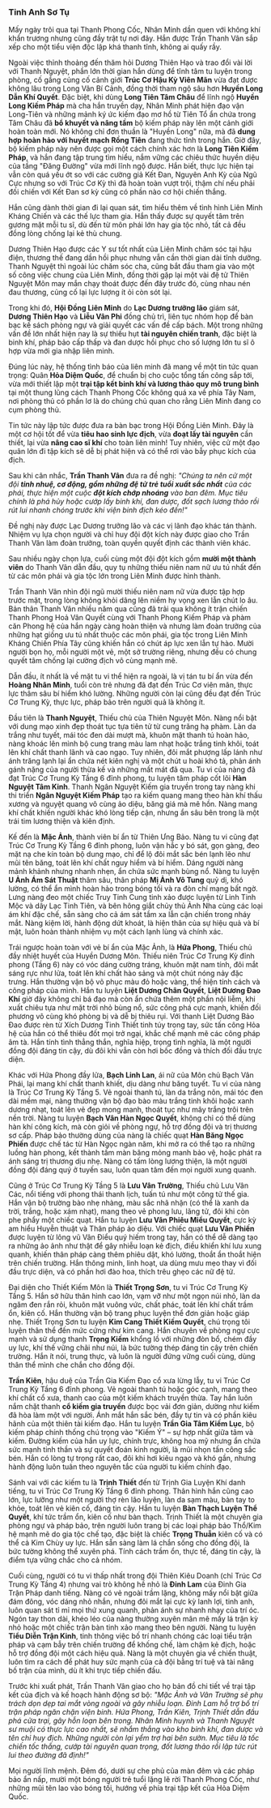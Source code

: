 ### Tinh Anh Sơ Tụ

Mấy ngày trôi qua tại Thanh Phong Cốc, Nhân Minh dần quen với không khí khẩn trương nhưng cũng đầy trật tự nơi đây. Hắn được Trần Thanh Vân sắp xếp cho một tiểu viện độc lập khá thanh tĩnh, không ai quấy rầy. 

Ngoài việc thỉnh thoảng đến thăm hỏi Dương Thiên Hạo và trao đổi vài lời với Thanh Nguyệt, phần lớn thời gian hắn dùng để tĩnh tâm tu luyện trong phòng, cố gắng củng cố cảnh giới **Trúc Cơ Hậu Kỳ Viên Mãn** vừa đạt được không lâu trong Long Vân Bí Cảnh, đồng thời tham ngộ sâu hơn **Huyền Long Dẫn Khí Quyết**. Đặc biệt, khi dùng **Long Tiên Tâm Châu** để lĩnh ngộ **Huyền Long Kiếm Pháp** mà cha hắn truyền dạy, Nhân Minh phát hiện đạo vận Long-Tiên và những mảnh ký ức kiếm đạo mơ hồ từ Tiên Tổ ẩn chứa trong Tâm Châu đã **bổ khuyết và nâng tầm** bộ kiếm pháp này lên một cảnh giới hoàn toàn mới. Nó không chỉ đơn thuần là "Huyền Long" nữa, mà đã **dung hợp hoàn hảo với huyết mạch Rồng Tiên** đang thức tỉnh trong hắn. Giờ đây, bộ kiếm pháp này nên được gọi một cách chính xác hơn là **Long Tiên Kiếm Pháp**, và hắn đang tập trung tìm hiểu, nắm vững các chiêu thức huyền diệu của tầng "Đăng Đường" vừa mới lĩnh ngộ được. Hắn biết, thực lực hiện tại vẫn còn quá yếu ớt so với các cường giả Kết Đan, Nguyên Anh Kỳ của Ngũ Cực nhưng so với Trúc Cơ Kỳ thì đã hoàn toàn vượt trội, thậm chí nếu phải đối chiến với Kết Đan sơ kỳ cũng có phần nào cơ hội chiến thắng.

Hắn cũng dành thời gian đi lại quan sát, tìm hiểu thêm về tình hình Liên Minh Kháng Chiến và các thế lực tham gia. Hắn thấy được sự quyết tâm trên gương mặt mỗi tu sĩ, dù đến từ môn phái lớn hay gia tộc nhỏ, tất cả đều đồng lòng chống lại kẻ thù chung.

Dương Thiên Hạo được các Y sư tốt nhất của Liên Minh chăm sóc tại hậu điện, thương thế đang dần hồi phục nhưng vẫn cần thời gian dài tĩnh dưỡng. Thanh Nguyệt thì ngoài lúc chăm sóc cha, cũng bắt đầu tham gia vào một số công việc chung của Liên Minh, đồng thời gặp lại một vài đệ tử Thiên Nguyệt Môn may mắn chạy thoát được đến đây trước đó, cùng nhau nén đau thương, củng cố lại lực lượng ít ỏi còn sót lại.

Trong khi đó, **Hội Đồng Liên Minh** do **Lạc Dương trưởng lão** giám sát, **Dương Thiên Hạo** và **Liễu Vân Phi** đồng chủ trì, liên tục nhóm họp để bàn bạc kế sách phòng ngự và giải quyết các vấn đề cấp bách. Một trong những vấn đề lớn nhất hiện nay là sự thiếu hụt **tài nguyên chiến tranh**, đặc biệt là binh khí, pháp bảo cấp thấp và đan dược hồi phục cho số lượng lớn tu sĩ ô hợp vừa mới gia nhập liên minh.

Đúng lúc này, hệ thống tình báo của liên minh đã mang về một tin tức quan trọng: Quân **Hỏa Diệm Quốc**, để chuẩn bị cho cuộc tổng tấn công sắp tới, vừa mới thiết lập một **trại tập kết binh khí và lương thảo quy mô trung bình** tại một thung lũng cách Thanh Phong Cốc không quá xa về phía Tây Nam, nơi phòng thủ có phần lơ là do chúng chủ quan cho rằng Liên Minh đang co cụm phòng thủ.

Tin tức này lập tức được đưa ra bàn bạc trong Hội Đồng Liên Minh. Đây là một cơ hội tốt để vừa **tiêu hao sinh lực địch**, vừa **đoạt lấy tài nguyên** cần thiết, lại vừa **nâng cao sĩ khí** cho toàn liên minh! Tuy nhiên, việc cử một đạo quân lớn đi tập kích sẽ dễ bị phát hiện và có thể rơi vào bẫy phục kích của địch.

Sau khi cân nhắc, **Trần Thanh Vân**  đưa ra đề nghị: _"Chúng ta nên cử một đội **tinh nhuệ, cơ động, gồm những đệ tử trẻ tuổi xuất sắc nhất** của các phái, thực hiện một cuộc **đột kích chớp nhoáng** vào ban đêm. Mục tiêu chính là phá hủy hoặc cướp lấy binh khí, đan dược, đốt sạch lương thảo rồi rút lui nhanh chóng trước khi viện binh địch kéo đến!"_

Đề nghị này được Lạc Dương trưởng lão và các vị lãnh đạo khác tán thành. Nhiệm vụ lựa chọn người và chỉ huy đội đột kích này được giao cho Trần Thanh Vân làm đoàn trưởng, toàn quyền quyết định các thành viên khác.

Sau nhiều ngày chọn lựa, cuối cùng một đội đột kích gồm **mười một thành viên** do Thanh Vân dẫn đầu, quy tụ những thiếu niên nam nữ ưu tú nhất đến từ các môn phái và gia tộc lớn trong Liên Minh được hình thành.

Trần Thanh Vân nhìn đội ngũ mười thiếu niên nam nữ vừa được tập hợp trước mặt, trong lòng không khỏi dâng lên niềm hy vọng xen lẫn chút lo âu. Bản thân Thanh Vân nhiều năm qua cũng đã trải qua không ít trận chiến Thanh Phong Hoả Vân Quyết cùng với Thanh Phong Kiếm Pháp và phàm căn Phong hệ của hắn ngày càng hoàn thiện và nhưng làm đoàn trưởng của những hạt giống ưu tú nhất thuộc các môn phái, gia tộc trong Liên Minh Kháng Chiến Phía Tây cũng khiến hắn có chút áp lực xen lẫn tự hào. Mười người bọn họ, mỗi người một vẻ, một sở trường riêng, nhưng đều có chung quyết tâm chống lại cường địch vô cùng mạnh mẽ.

Dẫn đầu, ít nhất là về mặt tu vi thể hiện ra ngoài, là vị tán tu bí ẩn vừa đến **Hoàng Nhân Minh**, tuổi còn trẻ nhưng đã đạt đến Trúc Cơ viên mãn, thực lực thâm sâu bí hiểm khó lường. Những người còn lại cũng đều đạt đến Trúc Cơ Trung Kỳ, thực lực, pháp bảo trên người quả là không ít.

Đầu tiên là **Thanh Nguyệt**, Thiếu chủ của Thiên Nguyệt Môn. Nàng nổi bật với dung mạo xinh đẹp thoát tục tựa tiên tử từ cung trăng hạ phàm. Làn da trắng như tuyết, mái tóc đen dài mượt mà, khuôn mặt thanh tú hoàn hảo, nàng khoác lên mình bộ cung trang màu lam nhạt hoặc trắng tinh khôi, toát lên khí chất thanh lãnh và cao ngạo. Tuy nhiên, đôi mắt phượng lấp lánh như ánh trăng lạnh lại ẩn chứa nét kiên nghị và một chút u hoài khó tả, phản ánh gánh nặng của người thừa kế và những mất mát đã qua. Tu vi của nàng đã đạt Trúc Cơ Trung Kỳ Tầng 6 đỉnh phong, tu luyện tâm pháp cốt lõi **Hàn Nguyệt Tâm Kinh**. Thanh Ngân Nguyệt Kiếm gia truyền trong tay nàng khi thi triển **Ngân Nguyệt Kiếm Pháp** tạo ra kiếm quang mang theo hàn khí thấu xương và nguyệt quang vô cùng ảo diệu, băng giá mà mê hồn. Nàng mang khí chất khiến người khác khó lòng tiếp cận, nhưng ẩn sâu bên trong là một trái tim lương thiện và kiên định.

Kế đến là **Mặc Ảnh**, thành viên bí ẩn từ Thiên Ưng Bảo. Nàng tu vi cũng đạt Trúc Cơ Trung Kỳ Tầng 6 đỉnh phong,  luôn vận hắc y bó sát, gọn gàng, đeo mặt nạ che kín toàn bộ dung mạo, chỉ để lộ đôi mắt sắc bén lạnh lẽo như mũi tên băng, toát lên khí chất nguy hiểm và bí hiểm. Dáng người nàng mảnh khảnh nhưng nhanh nhẹn, ẩn chứa sức mạnh bùng nổ. Nàng tu luyện **U Ảnh Ám Sát Thuật** thâm sâu, thân pháp **Mị Ảnh Vô Tung** quỷ dị, khó lường, có thể ẩn mình hoàn hảo trong bóng tối và ra đòn chí mạng bất ngờ. Lưng nàng đeo một chiếc Truy Tinh Cung tinh xảo được luyện từ Linh Tinh Mộc và dây Lạc Tinh Tiên, và bên hông giắt chủy thủ Ảnh Nha cùng các loại ám khí đặc chế, sẵn sàng cho cả ám sát tầm xa lẫn cận chiến trong nháy mắt. Nàng kiệm lời, hành động dứt khoát, là hiện thân của sự hiệu quả và bí mật, luôn hoàn thành nhiệm vụ một cách lạnh lùng và chính xác.

Trái ngược hoàn toàn với vẻ bí ẩn của Mặc Ảnh, là **Hứa Phong**, Thiếu chủ đầy nhiệt huyết của Huyền Dương Môn. Thiếu niên Trúc Cơ Trung Kỳ đỉnh phong (Tầng 6) này có vóc dáng cường tráng, khuôn mặt nam tính, đôi mắt sáng rực như lửa, toát lên khí chất hào sảng và một chút nóng nảy đặc trưng. Hắn thường vận bộ võ phục màu đỏ hoặc vàng, thể hiện tính cách và công pháp của mình. Hắn tu luyện **Liệt Dương Chân Quyết**, **Liệt Dương Đao Khí** giờ đây không chỉ bá đạo mà còn ẩn chứa thêm một phần nội liễm, khi xuất chiêu tựa như mặt trời nhỏ bùng nổ, sức công phá cực mạnh, khiến đối phương vô cùng khó phòng bị và dễ bị thiêu rụi. Với thanh Liệt Dương Bảo Đao được rèn từ Xích Dương Tinh Thiết tinh túy trong tay, sức tấn công Hỏa hệ của hắn có thể thiêu đốt mọi trở ngại, khắc chế mạnh mẽ các công pháp âm tà. Hắn tính tình thẳng thắn, nghĩa hiệp, trọng tình nghĩa, là một người đồng đội đáng tin cậy, dù đôi khi vẫn còn hơi bốc đồng và thích đối đầu trực diện.

Khác với Hứa Phong đầy lửa, **Bạch Linh Lan**, ái nữ của Môn chủ Bạch Vân Phái, lại mang khí chất thanh khiết, dịu dàng như băng tuyết. Tu vi của nàng là Trúc Cơ Trung Kỳ Tầng 5. Vẻ ngoài thanh tú, làn da trắng nõn, mái tóc đen dài mềm mại, nàng thường vận bộ đạo bào màu trắng tinh khôi hoặc xanh dương nhạt, toát lên vẻ đẹp mong manh, thoát tục như mây trắng trôi trên nền trời. Nàng tu luyện **Bạch Vân Hàn Ngọc Quyết**, không chỉ có thể dùng hàn khí công kích, mà còn giỏi về phòng ngự, hỗ trợ đồng đội và trị thương sơ cấp. Pháp bảo thường dùng của nàng là chiếc quạt **Hàn Băng Ngọc Phiến** được chế tác từ Hàn Ngọc ngàn năm, khi mở ra có thể tạo ra những luồng hàn phong, kết thành tấm màn băng mỏng manh bảo vệ, hoặc phát ra ánh sáng trị thương dịu nhẹ. Nàng có tấm lòng lương thiện, là một người đồng đội đáng quý ở tuyến sau, luôn quan tâm đến mọi người xung quanh.

Cũng ở Trúc Cơ Trung Kỳ Tầng 5 là **Lưu Vân Trường**, Thiếu chủ Lưu Vân Các, nổi tiếng với phong thái thanh lịch, tuấn tú như một công tử thế gia. Hắn vận bộ trường bào nhẹ nhàng, màu sắc nhã nhặn (có thể là xanh da trời, trắng, hoặc xám nhạt), mang theo vẻ phong lưu, lãng tử, đôi khi còn phe phẩy một chiếc quạt. Hắn tu luyện **Lưu Vân Phiêu Miểu Quyết**, cực kỳ am hiểu Huyễn thuật và Thân pháp ảo diệu. Với chiếc quạt **Lưu Vân Phiến** được luyện từ lông vũ Vân Điểu quý hiếm trong tay, hắn có thể dễ dàng tạo ra những ảo ảnh như thật để gây nhiễu loạn kẻ địch, điều khiển khí lưu xung quanh, khiến thân pháp càng thêm phiêu dật, khó lường, thoắt ẩn thoắt hiện trên chiến trường. Hắn thông minh, linh hoạt, ưa dùng mưu mẹo thay vì đối đầu trực diện, và có phần hơi đào hoa, thích trêu ghẹo các nữ đệ tử.

Đại diện cho Thiết Kiếm Môn là **Thiết Trọng Sơn**, tu vi Trúc Cơ Trung Kỳ Tầng 5. Hắn sở hữu thân hình cao lớn, vạm vỡ như một ngọn núi nhỏ, làn da ngăm đen rắn rỏi, khuôn mặt vuông vức, chất phác, toát lên khí chất trầm ổn, kiên cố. Hắn thường vận bộ trang phục luyện thể đơn giản hoặc giáp nhẹ. Thiết Trọng Sơn tu luyện **Kim Cang Thiết Kiếm Quyết**, chú trọng tôi luyện thân thể đến mức cứng như kim cang. Hắn chuyên về phòng ngự cực mạnh và sử dụng thanh **Trọng Kiếm** khổng lồ với những đòn bổ, chém đầy uy lực, khí thế vững chãi như núi, là bức tường thép đáng tin cậy trên chiến trường. Hắn ít nói, trung thực, và luôn là người đứng vững cuối cùng, dùng thân thể mình che chắn cho đồng đội.

**Trần Kiên**, hậu duệ của Trần Gia Kiếm Đạo cổ xưa lừng lẫy, tu vi Trúc Cơ Trung Kỳ Tầng 6 đỉnh phong. Vẻ ngoài thanh tú hoặc góc cạnh, mang theo khí chất cổ xưa, thanh cao của một kiếm khách truyền thừa. Tay hắn luôn nắm chặt thanh **cổ kiếm gia truyền** được bọc vải đơn giản, dường như kiếm đã hòa làm một với người. Ánh mắt hắn sắc bén, đầy tự tin và có phần kiêu hãnh của một thiên tài kiếm đạo. Hắn tu luyện **Trần Gia Tâm Kiếm Lục**, bộ kiếm pháp chính thống chú trọng vào "Kiếm Ý" – sự hợp nhất giữa tâm và kiếm. Đường kiếm của hắn uy lực, chính trực, không hoa mỹ nhưng ẩn chứa sức mạnh tinh thần và sự quyết đoán kinh người, là mũi nhọn tấn công sắc bén. Hắn có lòng tự trọng rất cao, đôi khi hơi kiêu ngạo và khó gần, nhưng hành động luôn tuân theo nguyên tắc của người tu kiếm chính đạo.

Sánh vai với các kiếm tu là **Trịnh Thiết** đến từ Trịnh Gia Luyện Khí danh tiếng, tu vi Trúc Cơ Trung Kỳ Tầng 6 đỉnh phong. Thân hình hắn cũng cao lớn, lực lưỡng như một người thợ rèn lão luyện, làn da sạm màu, bàn tay to khỏe, toát lên vẻ kiên cố, đáng tin cậy. Hắn tu luyện **Bàn Thạch Luyện Thể Quyết**, khí tức trầm ổn, kiên cố như bàn thạch. Trịnh Thiết là một chuyên gia phòng ngự và pháp bảo, trên người luôn trang bị các loại pháp bảo Thổ/Kim hệ mạnh mẽ do gia tộc chế tạo, đặc biệt là chiếc **Trọng Thuẫn** kiên cố và có thể cả Kim Chùy uy lực. Hắn sẵn sàng làm lá chắn sống cho đồng đội, là bức tường không thể xuyên phá. Tính cách trầm ổn, thực tế, đáng tin cậy, là điểm tựa vững chắc cho cả nhóm.

Cuối cùng, người có tu vi thấp nhất trong đội Thiên Kiêu Doanh (chỉ Trúc Cơ Trung Kỳ Tầng 4) nhưng vai trò không hề nhỏ là **Đinh Lam** của Đinh Gia Trận Pháp danh tiếng. Nàng có vẻ ngoài trầm lặng, không mấy nổi bật giữa đám đông, vóc dáng nhỏ nhắn, nhưng đôi mắt lại cực kỳ lanh lợi, tinh anh, luôn quan sát tỉ mỉ mọi thứ xung quanh, phản ánh sự nhanh nhạy của trí óc. Ngón tay thon dài, khéo léo của nàng thường xuyên mân mê mấy lá trận kỳ nhỏ hoặc một chiếc trận bàn tinh xảo mang theo bên người. Nàng tu luyện **Tiểu Diễn Trận Kinh**, tinh thông việc bố trí nhanh chóng các loại tiểu trận pháp và cạm bẫy trên chiến trường để khống chế, làm chậm kẻ địch, hoặc hỗ trợ đồng đội một cách hiệu quả. Nàng là một chuyên gia về chiến thuật, luôn tìm ra cách để phát huy sức mạnh của cả đội bằng trí tuệ và tài năng bố trận của mình, dù ít khi trực tiếp chiến đấu.


Trước khi xuất phát, Trần Thanh Vân giao cho họ bản đồ chi tiết về trại tập kết của địch và kế hoạch hành động sơ bộ: _"Mặc Ảnh và Vân Trường sẽ phụ trách dọn dẹp tai mắt vòng ngoài và gây nhiễu loạn. Đinh Lam hỗ trợ bố trí trận pháp ngăn chặn viện binh. Hứa Phong, Trần Kiên, Trịnh Thiết dẫn đầu phá cửa trại, gây hỗn loạn bên trong. Nhân Minh huynh và Thanh Nguyệt sư muội có thực lực cao nhất, sẽ nhắm thẳng vào kho binh khí, đan dược và tên chỉ huy địch. Những người còn lại yểm trợ hai bên sườn. Mục tiêu là tốc chiến tốc thắng, cướp tài nguyên quan trọng, đốt lương thảo rồi lập tức rút lui theo đường đã định!"_

Mọi người lĩnh mệnh. Đêm đó, dưới sự che phủ của màn đêm và các pháp bảo ẩn nấp, mười một bóng người trẻ tuổi lặng lẽ rời Thanh Phong Cốc, như những mũi tên lao vào bóng tối, hướng về phía trại tập kết của Hỏa Diệm Quốc.
